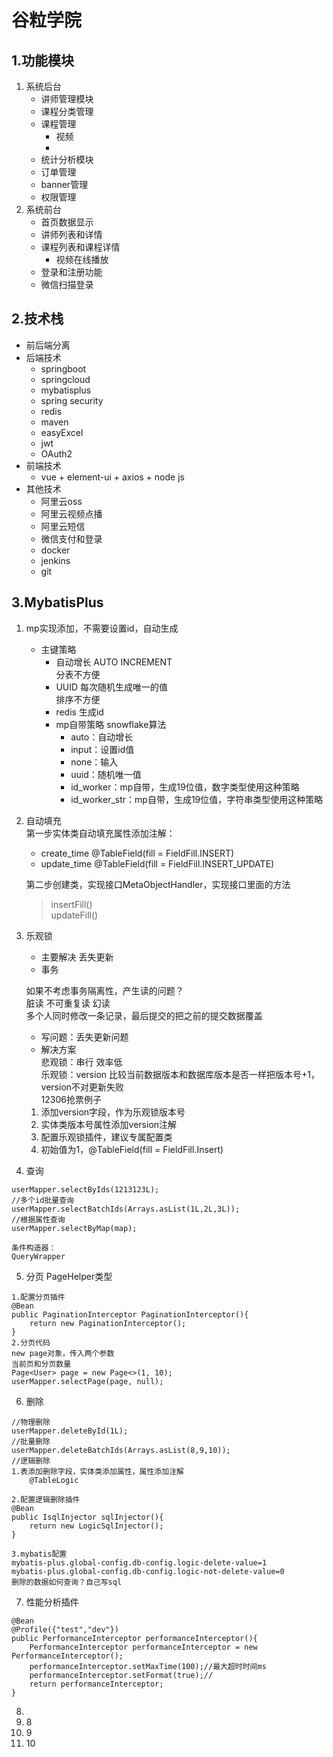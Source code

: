 
# 谷粒学院
## 1.功能模块
1. 系统后台
   - 讲师管理模块
   - 课程分类管理
   - 课程管理
     - 视频
     - 
   - 统计分析模块
   - 订单管理
   - banner管理
   - 权限管理
2. 系统前台
   - 首页数据显示
   - 讲师列表和详情
   - 课程列表和课程详情
     - 视频在线播放
   - 登录和注册功能
   - 微信扫描登录
## 2.技术栈
  - 前后端分离
  - 后端技术
    - springboot
    - springcloud
    - mybatisplus
    - spring security
    - redis
    - maven
    - easyExcel
    - jwt
    - OAuth2
  - 前端技术
    - vue + element-ui + axios + node js
  - 其他技术
    - 阿里云oss
    - 阿里云视频点播
    - 阿里云短信
    - 微信支付和登录
    - docker
    - jenkins
    - git
## 3.MybatisPlus
1. mp实现添加，不需要设置id，自动生成
    - 主键策略
      - 自动增长    AUTO INCREMENT  
        分表不方便 
      - UUID 每次随机生成唯一的值  
        排序不方便
      - redis 生成id
      - mp自带策略 snowflake算法
        - auto：自动增长
        - input：设置id值
        - none：输入
        - uuid：随机唯一值
        - id_worker：mp自带，生成19位值，数字类型使用这种策略
        - id_worker_str：mp自带，生成19位值，字符串类型使用这种策略
2. 自动填充  
    第一步实体类自动填充属性添加注解：  
    - create_time @TableField(fill = FieldFill.INSERT)
    - update_time @TableField(fill = FieldFill.INSERT_UPDATE)  

    第二步创建类，实现接口MetaObjectHandler，实现接口里面的方法  
    > insertFill()  
    > updateFill()
3. 乐观锁  
   - 主要解决 丢失更新  
   - 事务 

   如果不考虑事务隔离性，产生读的问题？  
   脏读 不可重复读 幻读  
   多个人同时修改一条记录，最后提交的把之前的提交数据覆盖

   - 写问题：丢失更新问题 
   - 解决方案  
    悲观锁：串行 效率低  
    乐观锁：version 比较当前数据版本和数据库版本是否一样把版本号+1，version不对更新失败  
    12306抢票例子  
    1. 添加version字段，作为乐观锁版本号
    2. 实体类版本号属性添加version注解
    3. 配置乐观锁插件，建议专属配置类  
    4. 初始值为1，@TableField(fill = FieldFill.Insert)

4. 查询  
```
userMapper.selectByIds(1213123L);
//多个id批量查询
userMapper.selectBatchIds(Arrays.asList(1L,2L,3L));
//根据属性查询
userMapper.selectByMap(map);

条件构造器：
QueryWrapper

```
5. 分页 PageHelper类型
```
1.配置分页插件
@Bean
public PaginationInterceptor PaginationInterceptor(){
    return new PaginationInterceptor();
}
2.分页代码
new page对象，传入两个参数
当前页和分页数量
Page<User> page = new Page<>(1, 10);
userMapper.selectPage(page, null);
```
6. 删除
```
//物理删除
userMapper.deleteById(1L);
//批量删除
userMapper.deleteBatchIds(Arrays.asList(8,9,10));
//逻辑删除
1.表添加删除字段，实体类添加属性，属性添加注解
    @TableLogic

2.配置逻辑删除插件
@Bean
public IsqlInjector sqlInjector(){
    return new LogicSqlInjector();
}

3.mybatis配置
mybatis-plus.global-config.db-config.logic-delete-value=1
mybatis-plus.global-config.db-config.logic-not-delete-value=0
删除的数据如何查询？自己写sql
```
7. 性能分析插件
```
@Bean
@Profile({"test","dev"})
public PerformanceInterceptor performanceInterceptor(){
    PerformanceInterceptor performanceInterceptor = new PerformanceInterceptor();
    performanceInterceptor.setMaxTime(100);//最大超时时间ms
    performanceInterceptor.setFormat(true);//
    return performanceInterceptor;
}
```
8. 
9.  8
10. 9
11. 10
